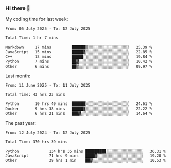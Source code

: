 ### Hi there 👋

My coding time for last week:

<!--START_SECTION:week-->

```txt
From: 05 July 2025 - To: 12 July 2025

Total Time: 1 hr 7 mins

Markdown     17 mins         ██████▒░░░░░░░░░░░░░░░░░░   25.39 %
JavaScript   15 mins         █████▓░░░░░░░░░░░░░░░░░░░   22.85 %
C++          13 mins         █████░░░░░░░░░░░░░░░░░░░░   19.84 %
Python       7 mins          ██▓░░░░░░░░░░░░░░░░░░░░░░   10.42 %
Other        6 mins          ██▒░░░░░░░░░░░░░░░░░░░░░░   09.97 %
```

<!--END_SECTION:week-->

Last month:

<!--START_SECTION:month-->

```txt
From: 11 June 2025 - To: 11 July 2025

Total Time: 43 hrs 23 mins

Python       10 hrs 40 mins  ██████░░░░░░░░░░░░░░░░░░░   24.61 %
Docker       9 hrs 38 mins   █████▓░░░░░░░░░░░░░░░░░░░   22.22 %
Other        6 hrs 21 mins   ███▓░░░░░░░░░░░░░░░░░░░░░   14.64 %
```

<!--END_SECTION:month-->

The past year:

<!--START_SECTION:year-->

```txt
From: 12 July 2024 - To: 12 July 2025

Total Time: 370 hrs 39 mins

Python             134 hrs 35 mins █████████░░░░░░░░░░░░░░░░   36.31 %
JavaScript         71 hrs 9 mins   ████▓░░░░░░░░░░░░░░░░░░░░   19.20 %
Other              39 hrs 1 min    ██▓░░░░░░░░░░░░░░░░░░░░░░   10.53 %
```

<!--END_SECTION:year-->
